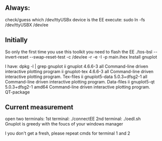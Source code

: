 Always:
-----------

check/guess which /dev/ttyUSBx device is the EE
execute:
sudo ln -fs /dev/ttyUSBX /dev/ee

Initially
---------
So only the first time you use this toolkit you need to flash the EE
./tos-bsl --invert-reset --swap-reset-test -c /dev/ee -r -e -I -p main.ihex
Install gnuplot 

I have:
dpkg -l | grep gnuplot
ii  gnuplot                                       4.6.6-3                                      all          Command-line driven interactive plotting program
ii  gnuplot-tex                                   4.6.6-3                                      all          Command-line driven interactive plotting program. Tex-files
ii  gnuplot5-data                                 5.0.3+dfsg2-1                                all          Command-line driven interactive plotting program. Data-files
ii  gnuplot5-qt                                   5.0.3+dfsg2-1                                amd64        Command-line driven interactive plotting program. QT-package


Current measurement
------------------
open two terminals:
1st terminal: ./connectEE
2nd terminal: ./oedl.sh 
Gnuplot is greedy with the foucs of your windows manager

I you don't get a fresh, please repeat cmds for terminal 1 and 2
